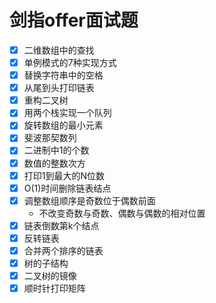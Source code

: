 # 剑指offer面试题
- [x] 二维数组中的查找
- [x] 单例模式的7种实现方式
- [x] 替换字符串中的空格
- [x] 从尾到头打印链表
- [x] 重构二叉树
- [x] 用两个栈实现一个队列
- [x] 旋转数组的最小元素
- [x] 斐波那契数列
- [x] 二进制中1的个数
- [x] 数值的整数次方
- [x] 打印1到最大的N位数
- [x] O(1)时间删除链表结点
- [x] 调整数组顺序是奇数位于偶数前面
    - 不改变奇数与奇数、偶数与偶数的相对位置
- [x] 链表倒数第k个结点
- [x] 反转链表
- [x] 合并两个排序的链表
- [x] 树的子结构
- [x] 二叉树的镜像
- [x] 顺时针打印矩阵
